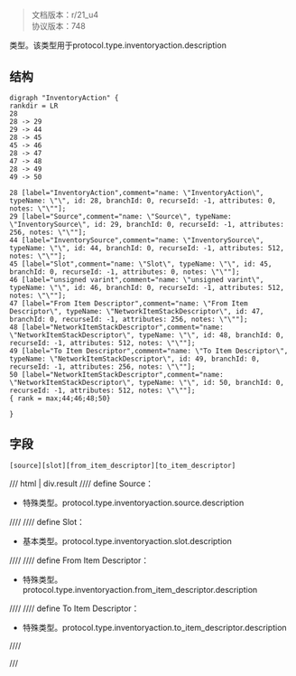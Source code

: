 # <!-- md:samp InventoryAction -->

> 文档版本：r/21_u4<br/>协议版本：748

<!-- md:samp InventoryAction -->类型。该类型用于protocol.type.inventoryaction.description

## 结构

```viz
digraph "InventoryAction" {
rankdir = LR
28
28 -> 29
29 -> 44
28 -> 45
45 -> 46
28 -> 47
47 -> 48
28 -> 49
49 -> 50

28 [label="InventoryAction",comment="name: \"InventoryAction\", typeName: \"\", id: 28, branchId: 0, recurseId: -1, attributes: 0, notes: \"\""];
29 [label="Source",comment="name: \"Source\", typeName: \"InventorySource\", id: 29, branchId: 0, recurseId: -1, attributes: 256, notes: \"\""];
44 [label="InventorySource",comment="name: \"InventorySource\", typeName: \"\", id: 44, branchId: 0, recurseId: -1, attributes: 512, notes: \"\""];
45 [label="Slot",comment="name: \"Slot\", typeName: \"\", id: 45, branchId: 0, recurseId: -1, attributes: 0, notes: \"\""];
46 [label="unsigned varint",comment="name: \"unsigned varint\", typeName: \"\", id: 46, branchId: 0, recurseId: -1, attributes: 512, notes: \"\""];
47 [label="From Item Descriptor",comment="name: \"From Item Descriptor\", typeName: \"NetworkItemStackDescriptor\", id: 47, branchId: 0, recurseId: -1, attributes: 256, notes: \"\""];
48 [label="NetworkItemStackDescriptor",comment="name: \"NetworkItemStackDescriptor\", typeName: \"\", id: 48, branchId: 0, recurseId: -1, attributes: 512, notes: \"\""];
49 [label="To Item Descriptor",comment="name: \"To Item Descriptor\", typeName: \"NetworkItemStackDescriptor\", id: 49, branchId: 0, recurseId: -1, attributes: 256, notes: \"\""];
50 [label="NetworkItemStackDescriptor",comment="name: \"NetworkItemStackDescriptor\", typeName: \"\", id: 50, branchId: 0, recurseId: -1, attributes: 512, notes: \"\""];
{ rank = max;44;46;48;50}

}

```

## 字段

```title='InventoryAction'
[source][slot][from_item_descriptor][to_item_descriptor]
```

/// html | div.result
//// define
Source：[<!-- md:samp InventorySource -->](../types/inventorysource.md)

- 特殊类型。protocol.type.inventoryaction.source.description


////
//// define
Slot：<!-- md:samp unsigned varint -->

- 基本类型。protocol.type.inventoryaction.slot.description


////
//// define
From Item Descriptor：[<!-- md:samp NetworkItemStackDescriptor -->](../types/networkitemstackdescriptor.md)

- 特殊类型。protocol.type.inventoryaction.from_item_descriptor.description


////
//// define
To Item Descriptor：[<!-- md:samp NetworkItemStackDescriptor -->](../types/networkitemstackdescriptor.md)

- 特殊类型。protocol.type.inventoryaction.to_item_descriptor.description


////

///

